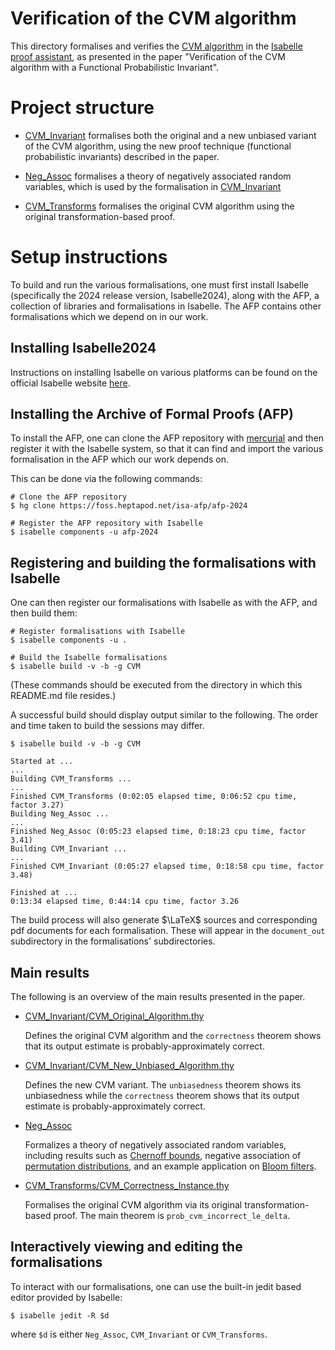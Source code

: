 # Verification of the CVM algorithm

This directory formalises and verifies the
[CVM algorithm](https://arxiv.org/abs/2301.10191)
in the [Isabelle proof assistant](https://isabelle.in.tum.de/),
as presented in the paper
"Verification of the CVM algorithm with a Functional Probabilistic Invariant".

# Project structure

- [CVM_Invariant](CVM_Invariant)
  formalises both the original and a new unbiased variant of the CVM algorithm, using the
  new proof technique (functional probabilistic invariants) described in the paper.

- [Neg_Assoc](Neg_Assoc)
  formalises a theory of negatively associated random variables, which is used
  by the formalisation in [CVM_Invariant](CVM_Invariant)

- [CVM_Transforms](CVM_Transforms)
  formalises the original CVM algorithm using the original
  transformation-based proof.

# Setup instructions

To build and run the various formalisations, one must first install Isabelle
(specifically the 2024 release version, Isabelle2024), along with the AFP,
a collection of libraries and formalisations in Isabelle.
The AFP contains other formalisations which we depend on in our work.

## Installing Isabelle2024

Instructions on installing Isabelle on various platforms can be found on the official
Isabelle website [here](https://isabelle.in.tum.de/installation.html).

## Installing the Archive of Formal Proofs (AFP)

To install the AFP, one can clone the AFP repository with
[mercurial](https://www.mercurial-scm.org/)
and then register it with the Isabelle system, so that it can find and import
the various formalisation in the AFP which our work depends on.

This can be done via the following commands:

```shell
# Clone the AFP repository
$ hg clone https://foss.heptapod.net/isa-afp/afp-2024

# Register the AFP repository with Isabelle
$ isabelle components -u afp-2024 
```

## Registering and building the formalisations with Isabelle

One can then register our formalisations with Isabelle as with the AFP, and then build them:

```shell
# Register formalisations with Isabelle
$ isabelle components -u . 

# Build the Isabelle formalisations
$ isabelle build -v -b -g CVM
```

(These commands should be executed from the directory in which this README.md file resides.)

A successful build should display output similar to the following.
The order and time taken to build the sessions may differ.

```shell
$ isabelle build -v -b -g CVM

Started at ...
...
Building CVM_Transforms ...
...
Finished CVM_Transforms (0:02:05 elapsed time, 0:06:52 cpu time, factor 3.27)
Building Neg_Assoc ...
...
Finished Neg_Assoc (0:05:23 elapsed time, 0:18:23 cpu time, factor 3.41)
Building CVM_Invariant ...
...
Finished CVM_Invariant (0:05:27 elapsed time, 0:18:58 cpu time, factor 3.48)

Finished at ...
0:13:34 elapsed time, 0:44:14 cpu time, factor 3.26
```

The build process will also generate $\LaTeX$ sources and corresponding pdf documents for
each formalisation.
These will appear in the `document_out` subdirectory in the formalisations'
subdirectories.

## Main results

The following is an overview of the main results presented in the paper.

- [CVM_Invariant/CVM_Original_Algorithm.thy](CVM_Invariant/CVM_Original_Algorithm.thy)
  
  Defines the original CVM algorithm and the `correctness` theorem shows that its output estimate is probably-approximately correct.
- [CVM_Invariant/CVM_New_Unbiased_Algorithm.thy](CVM_Invariant/CVM_New_Unbiased_Algorithm.thy)
  
  Defines the new CVM variant. The `unbiasedness` theorem shows its unbiasedness while the `correctness` theorem shows that its output estimate is probably-approximately correct.

- [Neg_Assoc](Neg_Assoc)
  
  Formalizes a theory of negatively associated random variables, including results such as [Chernoff bounds](Neg_Assoc/Neg_Assoc_Chernoff_Bounds.thy), negative association of [permutation distributions](Neg_Assoc/Neg_Assoc_Permutation_Distributions.thy), and an example application on [Bloom filters](Neg_Assoc/Neg_Assoc_Bloom_Filters.thy).

- [CVM_Transforms/CVM_Correctness_Instance.thy](CVM_Transforms/CVM_Correctness_Instance.thy)
  
  Formalises the original CVM algorithm via its original transformation-based proof. The main theorem is `prob_cvm_incorrect_le_delta`.

## Interactively viewing and editing the formalisations

To interact with our formalisations, one can use the built-in jedit based
editor provided by Isabelle:

```shell
$ isabelle jedit -R $d
```

where `$d` is either `Neg_Assoc`, `CVM_Invariant` or `CVM_Transforms`.

